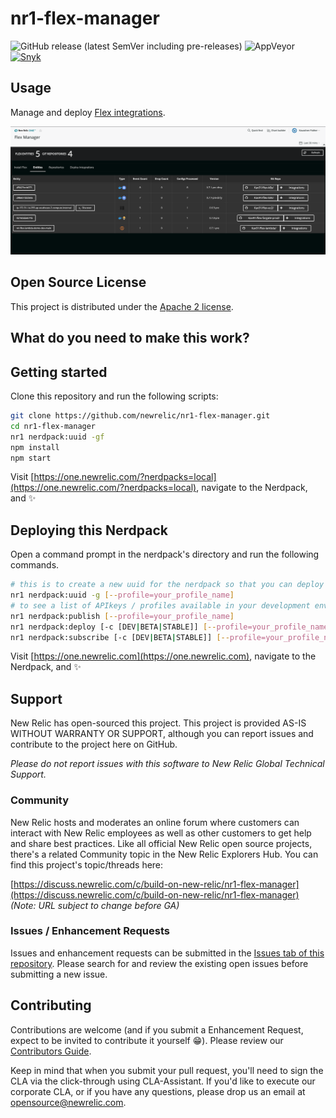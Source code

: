 # nr1-flex-manager

![GitHub release (latest SemVer including pre-releases)](https://img.shields.io/github/v/release/newrelic/nr1-flex-manager?include_prereleases&sort=semver) ![AppVeyor](https://img.shields.io/appveyor/ci/newrelic/nr1-flex-manager) [![Snyk](https://snyk.io/test/github/newrelic/nr1-flex-manager/badge.svg)](https://snyk.io/test/github/newrelic/nr1-flex-manager)

## Usage

Manage and deploy [Flex integrations](https://github.com/newrelic/nri-flex).  

![Screenshot](./screenshots/main.png)

## Open Source License

This project is distributed under the [Apache 2 license](LICENSE).

## What do you need to make this work?

<!-- TODO -->

## Getting started

Clone this repository and run the following scripts:

```bash
git clone https://github.com/newrelic/nr1-flex-manager.git
cd nr1-flex-manager
nr1 nerdpack:uuid -gf
npm install
npm start
```

Visit [https://one.newrelic.com/?nerdpacks=local](https://one.newrelic.com/?nerdpacks=local), navigate to the Nerdpack, and :sparkles:

## Deploying this Nerdpack

Open a command prompt in the nerdpack's directory and run the following commands.

```bash
# this is to create a new uuid for the nerdpack so that you can deploy it to your account
nr1 nerdpack:uuid -g [--profile=your_profile_name]
# to see a list of APIkeys / profiles available in your development environment, run nr1 credentials:list
nr1 nerdpack:publish [--profile=your_profile_name]
nr1 nerdpack:deploy [-c [DEV|BETA|STABLE]] [--profile=your_profile_name]
nr1 nerdpack:subscribe [-c [DEV|BETA|STABLE]] [--profile=your_profile_name]
```

Visit [https://one.newrelic.com](https://one.newrelic.com), navigate to the Nerdpack, and :sparkles:

## Support

New Relic has open-sourced this project. This project is provided AS-IS WITHOUT WARRANTY OR SUPPORT, although you can report issues and contribute to the project here on GitHub.

_Please do not report issues with this software to New Relic Global Technical Support._

### Community

New Relic hosts and moderates an online forum where customers can interact with New Relic employees as well as other customers to get help and share best practices. Like all official New Relic open source projects, there's a related Community topic in the New Relic Explorers Hub. You can find this project's topic/threads here:

[https://discuss.newrelic.com/c/build-on-new-relic/nr1-flex-manager](https://discuss.newrelic.com/c/build-on-new-relic/nr1-flex-manager)
*(Note: URL subject to change before GA)*

### Issues / Enhancement Requests

Issues and enhancement requests can be submitted in the [Issues tab of this repository](../../issues). Please search for and review the existing open issues before submitting a new issue.

## Contributing

Contributions are welcome (and if you submit a Enhancement Request, expect to be invited to contribute it yourself :grin:). Please review our [Contributors Guide](CONTRIBUTING.md).

Keep in mind that when you submit your pull request, you'll need to sign the CLA via the click-through using CLA-Assistant. If you'd like to execute our corporate CLA, or if you have any questions, please drop us an email at opensource@newrelic.com.
